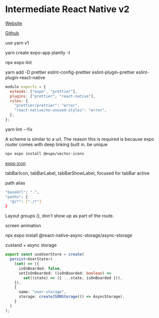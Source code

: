 # Intermediate React Native v2

[Website](https://kadikraman.github.io/intermediate-react-native-v2-course/)

[Github](https://github.com/kadikraman/intermediate-react-native-v2-course-app)

use yarn v1

yarn create expo-app plantly -t

npx expo lint

yarn add -D prettier eslint-config-prettier eslint-plugin-prettier eslint-plugin-react-native

```js
module.exports = { 
  extends: ["expo", "prettier"],
  plugins: ["prettier", "react-native"],
  rules: {
    "prettier/prettier": "error",
    "react-native/no-unused-styles": "error",
  },
};
```

yarn lint --fix

A scheme is similar to a url. The reason this is required is because expo router comes with deep linking built in. be unique

```bash
npx expo install @expo/vector-icons
```

[expo icon](https://icons.expo.fyi/Index)

tabBarIcon, tabBarLabel, tabBarShowLabel, focused for tabBar active

path alias

```bash
"baseUrl": ".",
"paths": {
  "@/*": ["./*"]
}
```

Layout groups (), don't show up as part of the route.

screen animation

npx expo install @react-native-async-storage/async-storage

zustand + async storage

```ts
export const useUserStore = create(
  persist<UserState>(
    (set) => ({
      isOnBoarded: false,
      setIsOnBoarded: (isOnBoarded: boolean) =>
        set((state) => ({ ...state, isOnBoarded })),
    }),
    {
      name: "user-storage",
      storage: createJSONStorage(() => AsyncStorage),
    }
  )
);
```

